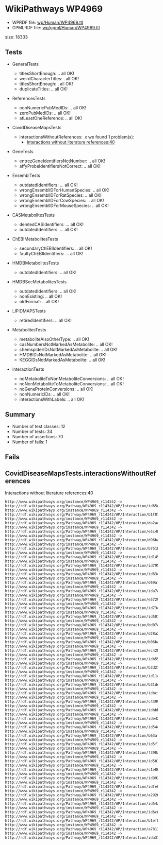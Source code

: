# WikiPathways WP4969

* WPRDF file: [wp/Human/WP4969.ttl](../wp/Human/WP4969.ttl)
* GPMLRDF file: [wp/gpml/Human/WP4969.ttl](../wp/gpml/Human/WP4969.ttl)

size: 18333
## Tests

* GeneralTests
    * titlesShortEnough: .. all OK!
    * weirdCharacterTitles: . all OK!
    * titlesShortEnough: . all OK!
    * duplicateTitles: .. all OK!

* ReferencesTests
    * nonNumericPubMedIDs: .. all OK!
    * zeroPubMedIDs: .. all OK!
    * atLeastOneReference: .. all OK!

* CovidDiseaseMapsTests
    * interactionsWithoutReferences: .x we found 1 problem(s):
        * [Interactions without literature references:40](#2e295b9a)

* GeneTests
    * entrezGeneIdentifiersNotNumber: .. all OK!
    * affyProbeIdentifiersNotCorrect: .. all OK!

* EnsemblTests
    * outdatedIdentifiers: ... all OK!
    * wrongEnsemblIDForHumanSpecies: .. all OK!
    * wrongEnsemblIDForRatSpecies: .. all OK!
    * wrongEnsemblIDForCowSpecies: .. all OK!
    * wrongEnsemblIDForMouseSpecies: .. all OK!

* CASMetabolitesTests
    * deletedCASIdentifiers: ... all OK!
    * outdatedIdentifiers: ... all OK!

* ChEBIMetabolitesTests
    * secondaryChEBIIdentifiers: .. all OK!
    * faultyChEBIIdentifiers: ... all OK!

* HMDBMetabolitesTests
    * outdatedIdentifiers: .. all OK!

* HMDBSecMetabolitesTests
    * outdatedIdentifiers: .. all OK!
    * nonExisting: .. all OK!
    * oldFormat: .. all OK!

* LIPIDMAPSTests
    * retiredIdentifiers: .. all OK!

* MetabolitesTests
    * metaboliteAlsoOtherType: .. all OK!
    * casNumbersNotMarkedAsMetabolite: .. all OK!
    * chemspiderIDsNotMarkedAsMetabolite: .. all OK!
    * HMDBIDsNotMarkedAsMetabolite: .. all OK!
    * KEGGIDsNotMarkedAsMetabolite: .. all OK!

* InteractionTests
    * noMetaboliteToNonMetaboliteConversions: .. all OK!
    * noNonMetaboliteToMetaboliteConversions: .. all OK!
    * noGeneProteinConversions: .. all OK!
    * nonNumericIDs: .. all OK!
    * interactionsWithLabels: .. all OK!

## Summary

* Number of test classes: 12
* Number of tests: 34
* Number of assertions: 70
* Number of fails: 1

## Fails

<a name="2e295b9a" />

## CovidDiseaseMapsTests.interactionsWithoutReferences

Interactions without literature references:40
```
http://www.wikipathways.org/instance/WP4969_r114342 -> http://rdf.wikipathways.org/Pathway/WP4969_r114342/WP/Interaction/id65de959d
http://www.wikipathways.org/instance/WP4969_r114342 -> http://rdf.wikipathways.org/Pathway/WP4969_r114342/WP/Interaction/b1f87
http://www.wikipathways.org/instance/WP4969_r114342 -> http://rdf.wikipathways.org/Pathway/WP4969_r114342/WP/Interaction/da2ac
http://www.wikipathways.org/instance/WP4969_r114342 -> http://rdf.wikipathways.org/Pathway/WP4969_r114342/WP/Interaction/e5c48
http://www.wikipathways.org/instance/WP4969_r114342 -> http://rdf.wikipathways.org/Pathway/WP4969_r114342/WP/Interaction/d96ba
http://www.wikipathways.org/instance/WP4969_r114342 -> http://rdf.wikipathways.org/Pathway/WP4969_r114342/WP/Interaction/b7518
http://www.wikipathways.org/instance/WP4969_r114342 -> http://rdf.wikipathways.org/Pathway/WP4969_r114342/WP/Interaction/id1454daff
http://www.wikipathways.org/instance/WP4969_r114342 -> http://rdf.wikipathways.org/Pathway/WP4969_r114342/WP/Interaction/id7951d7ac
http://www.wikipathways.org/instance/WP4969_r114342 -> http://rdf.wikipathways.org/Pathway/WP4969_r114342/WP/Interaction/id63c55d3
http://www.wikipathways.org/instance/WP4969_r114342 -> http://rdf.wikipathways.org/Pathway/WP4969_r114342/WP/Interaction/d69af
http://www.wikipathways.org/instance/WP4969_r114342 -> http://rdf.wikipathways.org/Pathway/WP4969_r114342/WP/Interaction/ida74e8c
http://www.wikipathways.org/instance/WP4969_r114342 -> http://rdf.wikipathways.org/Pathway/WP4969_r114342/WP/Interaction/e5729
http://www.wikipathways.org/instance/WP4969_r114342 -> http://rdf.wikipathways.org/Pathway/WP4969_r114342/WP/Interaction/id73c52fb1
http://www.wikipathways.org/instance/WP4969_r114342 -> http://rdf.wikipathways.org/Pathway/WP4969_r114342/WP/Interaction/id501f9be8_2
http://www.wikipathways.org/instance/WP4969_r114342 -> http://rdf.wikipathways.org/Pathway/WP4969_r114342/WP/Interaction/bd07a
http://www.wikipathways.org/instance/WP4969_r114342 -> http://rdf.wikipathways.org/Pathway/WP4969_r114342/WP/Interaction/d28a2
http://www.wikipathways.org/instance/WP4969_r114342 -> http://rdf.wikipathways.org/Pathway/WP4969_r114342/WP/Interaction/b06b4
http://www.wikipathways.org/instance/WP4969_r114342 -> http://rdf.wikipathways.org/Pathway/WP4969_r114342/WP/Interaction/ec428
http://www.wikipathways.org/instance/WP4969_r114342 -> http://rdf.wikipathways.org/Pathway/WP4969_r114342/WP/Interaction/idb55155be
http://www.wikipathways.org/instance/WP4969_r114342 -> http://rdf.wikipathways.org/Pathway/WP4969_r114342/WP/Interaction/b3d21
http://www.wikipathways.org/instance/WP4969_r114342 -> http://rdf.wikipathways.org/Pathway/WP4969_r114342/WP/Interaction/id11cf8705
http://www.wikipathways.org/instance/WP4969_r114342 -> http://rdf.wikipathways.org/Pathway/WP4969_r114342/WP/Interaction/b31de
http://www.wikipathways.org/instance/WP4969_r114342 -> http://rdf.wikipathways.org/Pathway/WP4969_r114342/WP/Interaction/idbcf919df
http://www.wikipathways.org/instance/WP4969_r114342 -> http://rdf.wikipathways.org/Pathway/WP4969_r114342/WP/Interaction/c4399
http://www.wikipathways.org/instance/WP4969_r114342 -> http://rdf.wikipathways.org/Pathway/WP4969_r114342/WP/Interaction/idbbb881c9
http://www.wikipathways.org/instance/WP4969_r114342 -> http://rdf.wikipathways.org/Pathway/WP4969_r114342/WP/Interaction/ide42ad8d5
http://www.wikipathways.org/instance/WP4969_r114342 -> http://rdf.wikipathways.org/Pathway/WP4969_r114342/WP/Interaction/id54c92813
http://www.wikipathways.org/instance/WP4969_r114342 -> http://rdf.wikipathways.org/Pathway/WP4969_r114342/WP/Interaction/b63af
http://www.wikipathways.org/instance/WP4969_r114342 -> http://rdf.wikipathways.org/Pathway/WP4969_r114342/WP/Interaction/id5f119cca
http://www.wikipathways.org/instance/WP4969_r114342 -> http://rdf.wikipathways.org/Pathway/WP4969_r114342/WP/Interaction/f390a
http://www.wikipathways.org/instance/WP4969_r114342 -> http://rdf.wikipathways.org/Pathway/WP4969_r114342/WP/Interaction/id501f9be8_1
http://www.wikipathways.org/instance/WP4969_r114342 -> http://rdf.wikipathways.org/Pathway/WP4969_r114342/WP/Interaction/c1e80
http://www.wikipathways.org/instance/WP4969_r114342 -> http://rdf.wikipathways.org/Pathway/WP4969_r114342/WP/Interaction/id99222b0a
http://www.wikipathways.org/instance/WP4969_r114342 -> http://rdf.wikipathways.org/Pathway/WP4969_r114342/WP/Interaction/idfe038846
http://www.wikipathways.org/instance/WP4969_r114342 -> http://rdf.wikipathways.org/Pathway/WP4969_r114342/WP/Interaction/a2920
http://www.wikipathways.org/instance/WP4969_r114342 -> http://rdf.wikipathways.org/Pathway/WP4969_r114342/WP/Interaction/id54a8211b
http://www.wikipathways.org/instance/WP4969_r114342 -> http://rdf.wikipathways.org/Pathway/WP4969_r114342/WP/Interaction/id6c85e882
http://www.wikipathways.org/instance/WP4969_r114342 -> http://rdf.wikipathways.org/Pathway/WP4969_r114342/WP/Interaction/b1ef8
http://www.wikipathways.org/instance/WP4969_r114342 -> http://rdf.wikipathways.org/Pathway/WP4969_r114342/WP/Interaction/a7811
http://www.wikipathways.org/instance/WP4969_r114342 -> http://rdf.wikipathways.org/Pathway/WP4969_r114342/WP/Interaction/ida315d709

```
